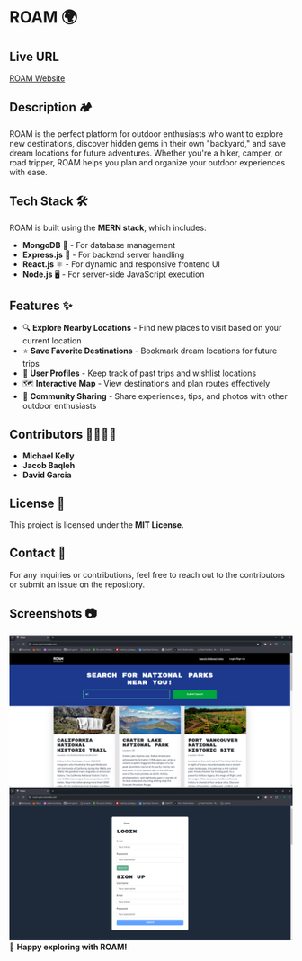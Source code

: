 # ROAM 🌍

## Live URL
[ROAM Website](https://roam-ynw2.onrender.com)


## Description 🏕️
ROAM is the perfect platform for outdoor enthusiasts who want to explore new destinations, discover hidden gems in their own "backyard," and save dream locations for future adventures. Whether you're a hiker, camper, or road tripper, ROAM helps you plan and organize your outdoor experiences with ease.

## Tech Stack 🛠️
ROAM is built using the **MERN stack**, which includes:
- **MongoDB** 🍃 - For database management
- **Express.js** 🚀 - For backend server handling
- **React.js** ⚛️ - For dynamic and responsive frontend UI
- **Node.js** 🖥️ - For server-side JavaScript execution

## Features ✨
- 🔍 **Explore Nearby Locations** - Find new places to visit based on your current location
- ⭐ **Save Favorite Destinations** - Bookmark dream locations for future trips
- 👤 **User Profiles** - Keep track of past trips and wishlist locations
- 🗺️ **Interactive Map** - View destinations and plan routes effectively
- 🤝 **Community Sharing** - Share experiences, tips, and photos with other outdoor enthusiasts


## Contributors 👨‍💻👩‍💻
- **Michael Kelly**
- **Jacob Baqleh**
- **David Garcia**

## License 📜
This project is licensed under the **MIT License**.

## Contact 📩
For any inquiries or contributions, feel free to reach out to the contributors or submit an issue on the repository.

## Screenshots 📷
![alt text](orscreenshot.png)
![alt text](loginscreenshot.png)
🚀 **Happy exploring with ROAM!**
